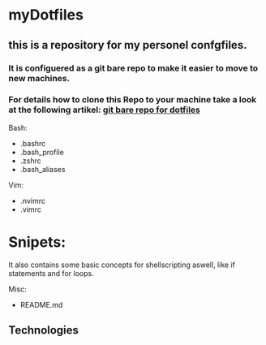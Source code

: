 # myDotfiles

## this is a repository for my personel confgfiles.

### It is configuered as a git bare repo to make it easier to move to new machines.

### For details how to clone this Repo to your machine take a look at the following artikel: [git bare repo for dotfiles](https://www.atlassian.com/git/tutorials/dotfiles "go to the artikel")

Bash:

- .bashrc
- .bash_profile
- .zshrc
- .bash_aliases

Vim:

- .nvimrc
- .vimrc

# Snipets:

It also contains some basic concepts for shellscripting aswell, like if statements and for loops.

Misc:

- README.md

## Technologies
